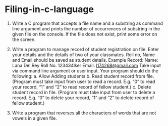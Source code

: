 # Filing-in-c-language

1) Write a C program that accepts a file name and a substring as command line argument
and prints the number of occurrences of substring in the given file on the console. If the
file does not exist, print some error on the screen.


2) Write a program to manage record of student registration on file. Enter your details and
the details of two of your classmates. Roll no, Name and Email should be saved as
student details. Example Record:
Name: Lana Del Rey
Roll No. 123434lker
Email: l174268@gmail.com
Take input via command line argument or user input.
Your program should do the following:
a. Allow Adding students
b. Read student record from file. (Program must take input from user to read a
record. E.g. “0” to read your record, “1” and “2” to read record of fellow student.)
c. Delete student record in file. (Program must take input from user to delete a
record. E.g. “0” to delete your record, “1” and “2” to delete record of fellow
student.)

3) Write a program that reverses all the characters of words that are not vowels in a given
file.
